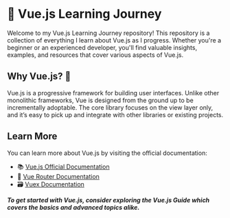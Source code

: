  # 🌟 Vue.js Learning Journey

Welcome to my Vue.js Learning Journey repository! This repository is a collection of everything I learn about Vue.js as I progress. Whether you're a beginner or an experienced developer, you'll find valuable insights, examples, and resources that cover various aspects of Vue.js.

<!-- ## Repository Structure 🚀
This repository is organized into the following sections:

### Basics: Fundamental concepts of Vue.js, including directives, data binding, and component basics.
### Advanced Concepts: Dive deeper into topics like Vue Router, Vuex, and Composition API.
### Examples: Practical examples and projects to demonstrate the use of Vue.js in real-world scenarios.
Notes and Insights: Personal notes and reflections on various Vue.js topics as I explore them. -->


## Why Vue.js? 🤔
Vue.js is a progressive framework for building user interfaces. Unlike other monolithic frameworks, Vue is designed from the ground up to be incrementally adoptable. The core library focuses on the view layer only, and it’s easy to pick up and integrate with other libraries or existing projects.

## Learn More
You can learn more about Vue.js by visiting the official documentation:

- 📚 [Vue.js Official Documentation](https://vuejs.org/)
- 🔄 [Vue Router Documentation](https://router.vuejs.org/)
- 🗃️ [Vuex Documentation](https://vuex.vuejs.org/)


***To get started with Vue.js, consider exploring the Vue.js Guide which covers the basics and advanced topics alike.***
